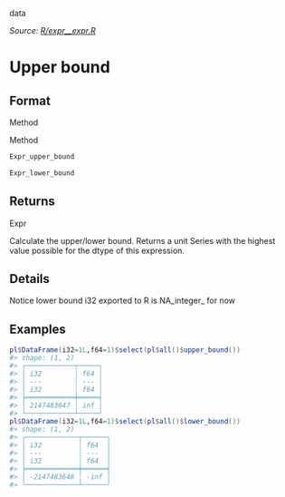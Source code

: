 data

*Source: [R/expr__expr.R](https://github.com/pola-rs/r-polars/tree/main/R/expr__expr.R)*

# Upper bound

## Format

Method

Method

```r
Expr_upper_bound

Expr_lower_bound
```

## Returns

Expr

Calculate the upper/lower bound. Returns a unit Series with the highest value possible for the dtype of this expression.

## Details

Notice lower bound i32 exported to R is NA_integer_ for now

## Examples

<pre class='r-example'><code><span class='r-in'><span><span class='va'>pl</span><span class='op'>$</span><span class='fu'>DataFrame</span><span class='op'>(</span>i32<span class='op'>=</span><span class='fl'>1L</span>,f64<span class='op'>=</span><span class='fl'>1</span><span class='op'>)</span><span class='op'>$</span><span class='fu'>select</span><span class='op'>(</span><span class='va'>pl</span><span class='op'>$</span><span class='fu'>all</span><span class='op'>(</span><span class='op'>)</span><span class='op'>$</span><span class='fu'>upper_bound</span><span class='op'>(</span><span class='op'>)</span><span class='op'>)</span></span></span>
<span class='r-out co'><span class='r-pr'>#&gt;</span> shape: (1, 2)</span>
<span class='r-out co'><span class='r-pr'>#&gt;</span> ┌────────────┬─────┐</span>
<span class='r-out co'><span class='r-pr'>#&gt;</span> │ i32        ┆ f64 │</span>
<span class='r-out co'><span class='r-pr'>#&gt;</span> │ ---        ┆ --- │</span>
<span class='r-out co'><span class='r-pr'>#&gt;</span> │ i32        ┆ f64 │</span>
<span class='r-out co'><span class='r-pr'>#&gt;</span> ╞════════════╪═════╡</span>
<span class='r-out co'><span class='r-pr'>#&gt;</span> │ 2147483647 ┆ inf │</span>
<span class='r-out co'><span class='r-pr'>#&gt;</span> └────────────┴─────┘</span>
<span class='r-in'><span><span class='va'>pl</span><span class='op'>$</span><span class='fu'>DataFrame</span><span class='op'>(</span>i32<span class='op'>=</span><span class='fl'>1L</span>,f64<span class='op'>=</span><span class='fl'>1</span><span class='op'>)</span><span class='op'>$</span><span class='fu'>select</span><span class='op'>(</span><span class='va'>pl</span><span class='op'>$</span><span class='fu'>all</span><span class='op'>(</span><span class='op'>)</span><span class='op'>$</span><span class='fu'>lower_bound</span><span class='op'>(</span><span class='op'>)</span><span class='op'>)</span></span></span>
<span class='r-out co'><span class='r-pr'>#&gt;</span> shape: (1, 2)</span>
<span class='r-out co'><span class='r-pr'>#&gt;</span> ┌─────────────┬──────┐</span>
<span class='r-out co'><span class='r-pr'>#&gt;</span> │ i32         ┆ f64  │</span>
<span class='r-out co'><span class='r-pr'>#&gt;</span> │ ---         ┆ ---  │</span>
<span class='r-out co'><span class='r-pr'>#&gt;</span> │ i32         ┆ f64  │</span>
<span class='r-out co'><span class='r-pr'>#&gt;</span> ╞═════════════╪══════╡</span>
<span class='r-out co'><span class='r-pr'>#&gt;</span> │ -2147483648 ┆ -inf │</span>
<span class='r-out co'><span class='r-pr'>#&gt;</span> └─────────────┴──────┘</span>
 </code></pre>